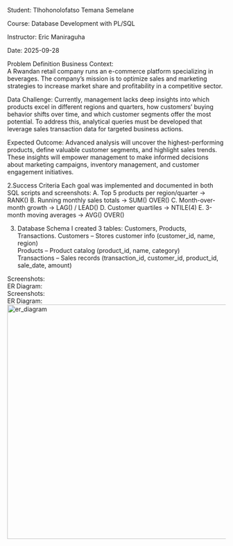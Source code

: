 Student: Tlhohonolofatso Temana Semelane

Course: Database Development with PL/SQL

Instructor: Eric Maniraguha

Date: 2025-09-28

Problem Definition
Business Context:  
A Rwandan retail company runs an e-commerce platform specializing in beverages. The company’s mission is to optimize sales and marketing strategies to increase market share and profitability in a competitive sector.

Data Challenge:
Currently, management lacks deep insights into which products excel in different regions and quarters, how customers’ buying behavior shifts over time, and which customer segments offer the most potential. To address this, analytical queries must be developed that leverage sales transaction data for targeted business actions.

Expected Outcome:
Advanced analysis will uncover the highest-performing products, define valuable customer segments, and highlight sales trends. These insights will empower management to make informed decisions about marketing campaigns, inventory management, and customer engagement initiatives.

2.Success Criteria
Each goal was implemented and documented in both SQL scripts and screenshots:
A. Top 5 products per region/quarter → RANK()
B. Running monthly sales totals → SUM() OVER()
C. Month-over-month growth → LAG() / LEAD()
D. Customer quartiles → NTILE(4)
E. 3-month moving averages → AVG() OVER()

3. Database Schema
I created 3 tables: Customers, Products, Transactions.
Customers – Stores customer info (customer_id, name, region)  
Products – Product catalog (product_id, name, category)  
Transactions – Sales records (transaction_id, customer_id, product_id, sale_date, amount)

Screenshots:  
ER Diagram:  
Screenshots:  
ER Diagram:  
<img width="960" height="540" alt="er_diagram" src="https://github.com/user-attachments/assets/b7b2c881-0848-4e0e-a499-fd6f3cc937a6" />


